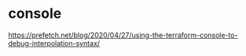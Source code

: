 # console

https://prefetch.net/blog/2020/04/27/using-the-terraform-console-to-debug-interpolation-syntax/